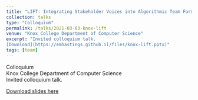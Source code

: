 ```yaml
---
title: "LIFT: Integrating Stakeholder Voices into Algorithmic Team Formation"
collection: talks
type: "Colloquium"
permalink: /talks/2021-03-03-knox-lift
venue: "Knox College Department of Computer Science"
excerpt: "Invited colloquium talk.  
[Download](https://emhastings.github.il/files/knox-lift.pptx)"
tags: [team]
---
```


Colloquium  
Knox College Department of Computer Science  
Invited colloquium talk.

[Download slides here](https://emhastings.github.il/files/knox-lift.pptx)
